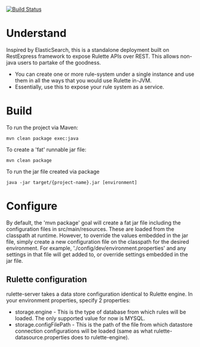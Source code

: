 [![Build Status](https://travis-ci.org/kislayverma/rulette-server.svg?branch=master)](https://travis-ci.org/kislayverma/rulette-server)

# Understand
Inspired by ElasticSearch, this is a standalone deployment built on RestExpress framework to expose Rulette APIs over REST. This allows non-java users to partake of the goodness.    

* You can create one or more rule-system under a single instance and use them in all the ways that you would use Rulette in-JVM.    
* Essentially, use this to expose your rule system as a service.

# Build
To run the project via Maven:

	mvn clean package exec:java

To create a 'fat' runnable jar file:

	mvn clean package

To run the jar file created via package

	java -jar target/{project-name}.jar [environment]

# Configure
By default, the 'mvn package' goal will create a fat jar file including the configuration files in src/main/resources.
These are loaded from the classpath at runtime. However, to override the values embedded in the jar file, simply create
a new configuration file on the classpath for the desired environment. For example, './config/dev/environment.properties'
and any settings in that file will get added to, or override settings embedded in the jar file.

## Rulette configuration
rulette-server takes a data store configuration identical to Rulette engine. In your environment properties,
specify 2 properties:
* storage.engine - This is the type of database from which rules will be loaded. The only supported value for now is MYSQL.
* storage.configFilePath - This is the path of the file from which datastore connection configurations will be loaded (same as what rulette-datasource.properties does to rulette-engine).